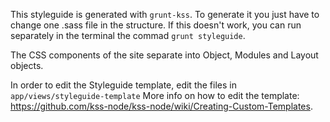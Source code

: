 This styleguide is generated with `grunt-kss`.
To generate it you just have to change one .sass file in the structure. If this doesn't work, you can run separately in the terminal the commad `grunt styleguide`.

The CSS components of the site separate into Object, Modules and Layout objects.

In order to edit the Styleguide template, edit the files in `app/views/styleguide-template`
More info on how to edit the template: https://github.com/kss-node/kss-node/wiki/Creating-Custom-Templates.